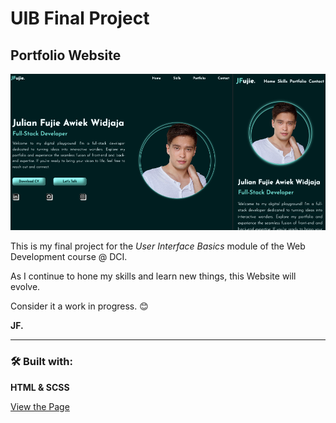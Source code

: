 # UIB Final Project

## Portfolio Website

![Portfolio Preview](./src/img/portfolio-preview-final.png)

This is my final project for the _User Interface Basics_ module of the Web Development course @ DCI.

As I continue to hone my skills and learn new things, this Website will evolve.

Consider it a work in progress. 😊

**JF.**

---

### 🛠️ Built with:

**HTML & SCSS**

[View the Page](https://JFujie.github.io/uib-final-project)
